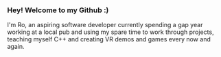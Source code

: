 ### Hey! Welcome to my Github :)

I'm Ro, an aspiring software developer currently spending a gap year working at a local pub and using my spare time to work through projects, teaching myself C++ and creating VR demos and games every now and again.

